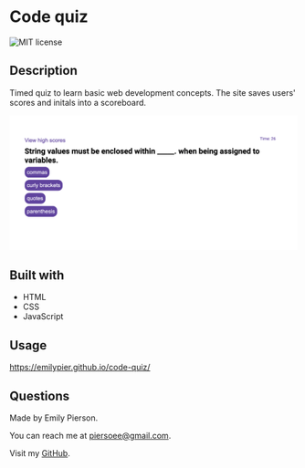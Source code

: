 # Code quiz
![MIT license](https://img.shields.io/badge/license-MIT-yellow)

## Description
Timed quiz to learn basic web development concepts. The site saves users' scores and initals into a scoreboard.

![Image of code-quiz.](/assets/code-quiz-screenshot.png)

## Built with
* HTML
* CSS
* JavaScript

## Usage
https://emilypier.github.io/code-quiz/

## Questions
Made by Emily Pierson.

You can reach me at piersoee@gmail.com.

Visit my [GitHub](https://github.com/emilypier).